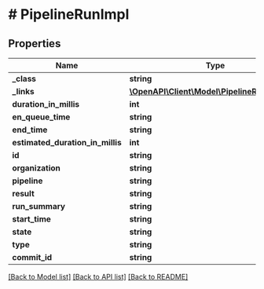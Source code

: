 # # PipelineRunImpl

## Properties

Name | Type | Description | Notes
------------ | ------------- | ------------- | -------------
**_class** | **string** |  | [optional]
**_links** | [**\OpenAPI\Client\Model\PipelineRunImpllinks**](PipelineRunImpllinks.md) |  | [optional]
**duration_in_millis** | **int** |  | [optional]
**en_queue_time** | **string** |  | [optional]
**end_time** | **string** |  | [optional]
**estimated_duration_in_millis** | **int** |  | [optional]
**id** | **string** |  | [optional]
**organization** | **string** |  | [optional]
**pipeline** | **string** |  | [optional]
**result** | **string** |  | [optional]
**run_summary** | **string** |  | [optional]
**start_time** | **string** |  | [optional]
**state** | **string** |  | [optional]
**type** | **string** |  | [optional]
**commit_id** | **string** |  | [optional]

[[Back to Model list]](../../README.md#models) [[Back to API list]](../../README.md#endpoints) [[Back to README]](../../README.md)
